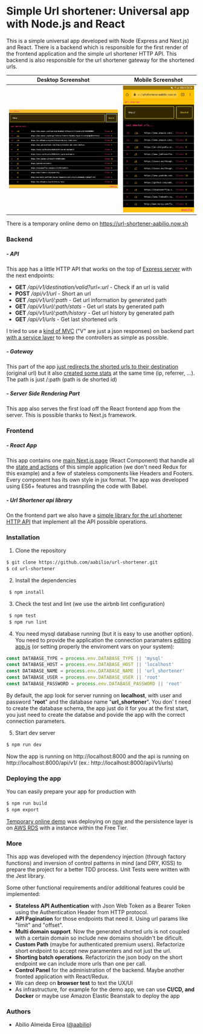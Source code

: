 # Simple Url shortener: Universal app with Node.js and React

This is a simple universal app developed with Node (Express and Next.js) and React. There is a backend which is responsible for the first render of the frontend application and the simple url shortener HTTP API. This backend is also responsible for the url shortener gateway for the shortened urls.

| Desktop Screenshot | Mobile Screenshot  |
|---|---|
|  ![Desktop Screenshot](https://github.com/aabilio/url-shortener/raw/master/static/Screenshot_Desktop.png "Desktop Screenshot")  | ![Mobile Screenshot](https://github.com/aabilio/url-shortener/raw/master/static/Screenshot_mobile.png "Mobile Screenshot") |

There is a temporary online demo on https://url-shortener-aabilio.now.sh

### Backend

##### - API

This app has a little HTTP API that works on the top of [Express server](https://github.com/aabilio/url-shortener/blob/master/server/server.js "Express server") with the next endpoints:

- **GET** */api/v1/destination/valid?url=:url* - Check if an url is valid
- **POST** */api/v1/url* - Short an url 
- **GET** */api/v1/url/:path* - Get url information by generated path
- **GET** */api/v1/url/:path/stats* - Get url stats by generated path
- **GET** */api/v1/url/:path/history* - Get url history by generated path
- **GET** */api/v1/urls* - Get last shortened urls

I tried to use a [kind of MVC](https://github.com/aabilio/url-shortener/tree/master/server "kind of MVC") ("V" are just a json responses) on backend part [with a service layer](https://github.com/aabilio/url-shortener/blob/master/server/utils/index.js "with a service layer") to keep the controllers as simple as possible.

##### - Gateway

This part of the app [just redirects the shorted urls to their destination](https://github.com/aabilio/url-shortener/blob/master/server/controllers/index.js#L29 "just redirects the shorted urls to their destination") (original url) but it also [created some stats](https://github.com/aabilio/url-shortener/blob/master/server/utils/index.js#L23 " created some stats") at the same time (ip, referrer, ...). The path is just <domain>/:path (path is de shorted id)

##### - Server Side Rendering Part

This app also serves the first load off the React frontend app from the server. This is possible thanks to Next.js framework.

### Frontend

##### - React App

This app contains one [main Next.js page](https://github.com/aabilio/url-shortener/blob/master/pages/index.js "main Next.js page") (React Component) that handle all the [state and actions](https://github.com/aabilio/url-shortener/blob/master/pages/index.js#L17 "state and actions") of this simple application (we don't need Redux for this example) and a few of stateless components like Headers and Footers. Every component has its own style in jsx format.
The app was developed using ES6+ features and trasnpiling the code with Babel.

##### - Url Shortener api library

On the frontend part we also have a [simple library for the url shortener HTTP API](https://github.com/aabilio/url-shortener/blob/master/client-libs/url-shortener/index.js "simple library for the url shortener HTTP API") that implement all the API possible operations.

### Installation

1. Clone the repository
```bash
$ git clone https://github.com/aabilio/url-shortener.git
$ cd url-shortener
```

2. Install the dependencies
```bash
 $ npm install
```

3. Check the test and lint (we use the airbnb lint configuration)
```bash
 $ npm test
 $ npm run lint
```

4. You need mysql database running (but it is easy to use another option). You need to provide the application the connection paramaters [editing app.js](https://github.com/aabilio/url-shortener/blob/master/app.js#L17 "editing app.js") (or setting properly the enviroment vars on your system):
```javascript
const DATABASE_TYPE = process.env.DATABASE_TYPE || 'mysql'
const DATABASE_HOST = process.env.DATABASE_HOST || 'localhost'
const DATABASE_NAME = process.env.DATABASE_NAME || 'url_shortener'
const DATABASE_USER = process.env.DATABASE_USER || 'root'
const DATABASE_PASSWORD = process.env.DATABASE_PASSWORD || 'root'
```
By default, the app look for server running on **localhost**, with user and password "**root**" and the database name "**url_shortener**". You don' t need to create the database schema, the app just do it for you at the first start, you just need to create the databse and povide the app with the correct connection parameters.

5. Start dev server
```bash
$ npm run dev
```


Now the app is running on http://localhost:8000 and the api is running on http://localhost:8000/api/v1/ (ex.: http://localhost:8000/api/v1/urls)


### Deploying the app

You can easily prepare your app for production with
```bash
$ npm run build
$ npm export
```

[Temporary online demo](https://url-shortener-aabilio.now.sh "Temporary online demo") was deploying on [now](https://zeit.co/now "now") and the persistence layer is on [AWS RDS](https://aws.amazon.com/es/rds/ "AWS RDS") with a instance within the Free Tier.

### More

This app was developed with the dependency injection (through factory functions) and inversion of control patterns in mind (and DRY, KISS) to prepare the project for a better TDD process. Unit Tests were written with the Jest library.

Some other functional requirements and/or additional features could be implemented:

* **Stateless API Authentication** with Json Web Token as a Bearer Token using the Authentication Header from HTTP protocol.
* **API Pagination** for those endpoints that need it. Using url params like "limit" and "offset".
* **Multi domain support**. Now the generated shorted urls is not coupled with a certain domain so include new domains shouldn't be dificult.
* **Custom Path** (maybe for authenticated premium users). Refactorize short endpoint to accept new paramenters and not just the url.
* **Shorting batch operations**. Refactorizin the json body on the short endpoint we can include more urls than one per call.
* **Control Panel** for the administration of the backend. Maybe another fronted application with React/Redux.
* We can deep on **browser test** to text the UX/UI
* As infrastructure, for example for the demo app, we can use **CI/CD, and Docker** or maybe use Amazon Elastic Beanstalk to deploy the app

### Authors

* Abilio Almeida Eiroa ([@aabilio](https://twitter.com/aabilio "@aabilio"))